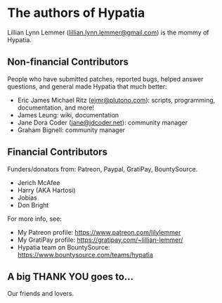 # The authors of Hypatia

Lillian Lynn Lemmer (lillian.lynn.lemmer@gmail.com) is the mommy of Hypatia.

## Non-financial Contributors

People who have submitted patches, reported bugs, helped answer questions, and general made Hypatia that much better:

  * Eric James Michael Ritz (ejmr@plutono.com): scripts, programming, documentation, and more!
  * James Leung: wiki, documentation
  * Jane Dora Coder (jane@jdcoder.net): community manager
  * Graham Bignell: community manager

## Financial Contributors

Funders/donators from: Patreon, Paypal, GratiPay, BountySource.

  * Jerich McAfee
  * Harry (AKA Hartosi)
  * Jobias
  * Don Bright

For more info, see:

  * My Patreon profile: https://www.patreon.com/lilylemmer
  * My GratiPay profile: https://gratipay.com/~lillian-lemmer/
  * Hypatia team on BountySource: https://www.bountysource.com/teams/hypatia

## A big THANK YOU goes to...

Our friends and lovers.

